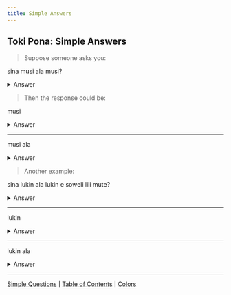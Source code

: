 ```yaml
---
title: Simple Answers
---
```


## Toki Pona: Simple Answers

> Suppose someone asks you:

sina musi ala musi?
<details>
<summary>Answer</summary>
Are you having fun?
</details>

> Then the response could be:

musi
<details>
<summary>Answer</summary>
Yes I am having fun
</details>

---

musi ala
<details>
<summary>Answer</summary>
No I am not having fun
</details>

> Another example:

sina lukin ala lukin e soweli lili mute?
<details>
<summary>Answer</summary>
Have you seen the hamster?
</details>

---

lukin
<details>
<summary>Answer</summary>
Yes I have seen it
</details>

---

lukin ala
<details>
<summary>Answer</summary>
No I have not seen it
</details>

---

[Simple Questions](28SimpleQuestions.md) | [Table of Contents](toc.md) | [Colors](30Colors.md)